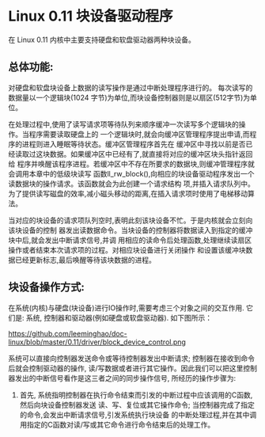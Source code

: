 Linux 0.11 块设备驱动程序
================================================================================

在 Linux 0.11 内核中主要支持硬盘和软盘驱动器两种块设备。

总体功能:
--------------------------------------------------------------------------------

对硬盘和软盘块设备上数据的读写操作是通过中断处理程序进行的。
每次读写的数据量以一个逻辑块(1024 字节)为单位,而块设备控制器则是以扇区(512字节)为单位。

在处理过程中,使用了读写请求项等待队列来顺序缓冲一次读写多个逻辑块的操作。当程序需要读取硬盘上的
一个逻辑块时,就会向缓冲区管理程序提出申请,而程序的进程则进入睡眠等待状态。缓冲区管理程序首先在
缓冲区中寻找以前是否已经读取过这块数据。如果缓冲区中已经有了,就直接将对应的缓冲区块头指针返回给
程序并唤醒该程序进程。若缓冲区中不存在所要求的数据块,则缓冲管理程序就会调用本章中的低级块读写
函数ll_rw_block(),向相应的块设备驱动程序发出一个读数据块的操作请求。该函数就会为此创建一个请求结构
项,并插入请求队列中。为了提供读写磁盘的效率,减小磁头移动的距离,在插入请求项时使用了电梯移动算法。

当对应的块设备的请求项队列空时,表明此刻该块设备不忙。于是内核就会立刻向该块设备的控制
器发出读数据命令。当块设备的控制器将数据读入到指定的缓冲块中后,就会发出中断请求信号,并调
用相应的读命令后处理函数,处理继续读扇区操作或者结束本次请求项的过程。对相应块设备进行关闭操作
和设置该缓冲块数据已经更新标志,最后唤醒等待该块数据的进程。

块设备操作方式:
--------------------------------------------------------------------------------
在系统(内核)与硬盘(块设备)进行IO操作时,需要考虑三个对象之间的交互作用.
它们是: 系统, 控制器和驱动器(例如硬盘或软盘驱动器). 如下图所示：

https://github.com/leeminghao/doc-linux/blob/master/0.11/driver/block_device_control.png

系统可以直接向控制器发送命令或等待控制器发出中断请求; 控制器在接收到命令后就会控制驱动器的操作,
读/写数据或者进行其它操作。因此我们可以把这里控制器发出的中断信号看作是这三者之间的同步操作信号,
所经历的操作步骤为:

1. 首先, 系统指明控制器在执行命令结束而引发的中断过程中应该调用的C函数,然后向块设备控制器发送
   读、写、复位或其它操作命令; 当控制器完成了指定的命令,会发出中断请求信号,引发系统执行块设备
   的中断处理过程,并在其中调用指定的C函数对读/写或其它命令进行命令结束后的处理工作。

